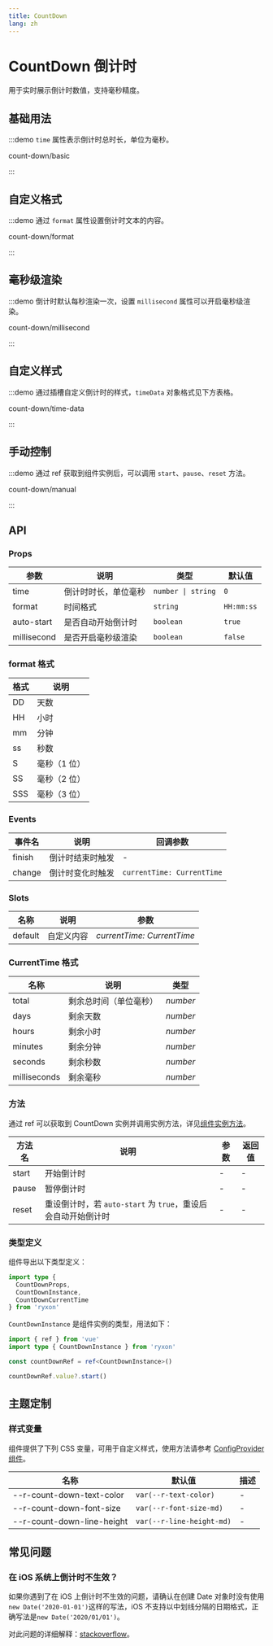 ```yaml
---
title: CountDown
lang: zh
---
```


# CountDown 倒计时

用于实时展示倒计时数值，支持毫秒精度。

## 基础用法

:::demo `time` 属性表示倒计时总时长，单位为毫秒。

count-down/basic

:::

## 自定义格式

:::demo 通过 `format` 属性设置倒计时文本的内容。

count-down/format

:::

## 毫秒级渲染

:::demo 倒计时默认每秒渲染一次，设置 `millisecond` 属性可以开启毫秒级渲染。

count-down/millisecond

:::

## 自定义样式

:::demo 通过插槽自定义倒计时的样式，`timeData` 对象格式见下方表格。

count-down/time-data

:::

## 手动控制

:::demo 通过 ref 获取到组件实例后，可以调用 `start`、`pause`、`reset` 方法。

count-down/manual

:::

## API

### Props

| 参数        | 说明                 | 类型               | 默认值     |
| ----------- | -------------------- | ------------------ | ---------- |
| time        | 倒计时时长，单位毫秒 | `number \| string` | `0`        |
| format      | 时间格式             | `string`           | `HH:mm:ss` |
| auto-start  | 是否自动开始倒计时   | `boolean`          | `true`     |
| millisecond | 是否开启毫秒级渲染   | `boolean`          | `false`    |

### format 格式

| 格式 | 说明         |
| ---- | ------------ |
| DD   | 天数         |
| HH   | 小时         |
| mm   | 分钟         |
| ss   | 秒数         |
| S    | 毫秒（1 位） |
| SS   | 毫秒（2 位） |
| SSS  | 毫秒（3 位） |

### Events

| 事件名 | 说明             | 回调参数                   |
| ------ | ---------------- | -------------------------- |
| finish | 倒计时结束时触发 | -                          |
| change | 倒计时变化时触发 | `currentTime: CurrentTime` |

### Slots

| 名称    | 说明       | 参数                       |
| ------- | ---------- | -------------------------- |
| default | 自定义内容 | _currentTime: CurrentTime_ |

### CurrentTime 格式

| 名称         | 说明                   | 类型     |
| ------------ | ---------------------- | -------- |
| total        | 剩余总时间（单位毫秒） | _number_ |
| days         | 剩余天数               | _number_ |
| hours        | 剩余小时               | _number_ |
| minutes      | 剩余分钟               | _number_ |
| seconds      | 剩余秒数               | _number_ |
| milliseconds | 剩余毫秒               | _number_ |

### 方法

通过 ref 可以获取到 CountDown 实例并调用实例方法，详见[组件实例方法](/zh/guide/advanced-usage.html#组件实例方法)。

| 方法名 | 说明 | 参数 | 返回值 |
| --- | --- | --- | --- |
| start | 开始倒计时 | - | - |
| pause | 暂停倒计时 | - | - |
| reset | 重设倒计时，若 `auto-start` 为 `true`，重设后会自动开始倒计时 | - | - |

### 类型定义

组件导出以下类型定义：

```ts
import type {
  CountDownProps,
  CountDownInstance,
  CountDownCurrentTime
} from 'ryxon'
```

`CountDownInstance` 是组件实例的类型，用法如下：

```ts
import { ref } from 'vue'
import type { CountDownInstance } from 'ryxon'

const countDownRef = ref<CountDownInstance>()

countDownRef.value?.start()
```

## 主题定制

### 样式变量

组件提供了下列 CSS 变量，可用于自定义样式，使用方法请参考 [ConfigProvider 组件](/zh/component/config-provider.html)。

| 名称                       | 默认值                    | 描述 |
| -------------------------- | ------------------------- | ---- |
| --r-count-down-text-color  | `var(--r-text-color)`     | -    |
| --r-count-down-font-size   | `var(--r-font-size-md)`   | -    |
| --r-count-down-line-height | `var(--r-line-height-md)` | -    |

## 常见问题

### 在 iOS 系统上倒计时不生效？

如果你遇到了在 iOS 上倒计时不生效的问题，请确认在创建 Date 对象时没有使用`new Date('2020-01-01')`这样的写法，iOS 不支持以中划线分隔的日期格式，正确写法是`new Date('2020/01/01')`。

对此问题的详细解释：[stackoverflow](https://stackoverflow.com/questions/13363673/javascript-date-is-invalid-on-ios)。
